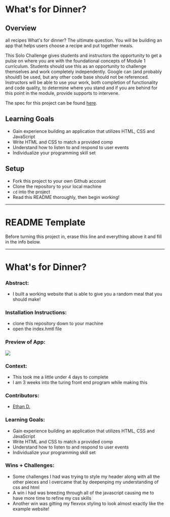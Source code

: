 # What's for Dinner?

## Overview
all recipes 
What's for dinner? The ultimate question. You will be building an app that helps users choose a recipe and put together meals. 

This Solo Challenge gives students and instructors the opportunity to get a pulse on where you are with the foundational concepts of Module 1 curriculum. Students should use this as an opportunity to challenge themselves and work completely independently. Google can (and probably should!) be used, but any other code base should not be referenced. Instructors will be able to use your work, both completion of functionality and code quality, to determine where you stand and if you are behind for this point in the module, provide supports to intervene.

The spec for this project can be found [here](https://frontend.turing.edu/projects/module-1/dinner.html). 

## Learning Goals

- Gain experience building an application that utilizes HTML, CSS and JavaScript
- Write HTML and CSS to match a provided comp
- Understand how to listen to and respond to user events
- Individualize your programming skill set

## Setup

- Fork this project to your own Github account
- Clone the repository to your local machine
- `cd` into the project
- Read this README thoroughly, then begin working!

______________________________________________________  
# README Template  
Before turning this project in, erase this line and everything above it and fill in the info below.  
______________________________________________________  

# What's for Dinner? 

### Abstract:
- I built a working website that is able to give you a random meal that you should make!

### Installation Instructions:
- clone this repository down to your machine
- open the index.hmtl file

### Preview of App:
[//]: <> (Provide ONE gif or screenshot of your application - choose the "coolest" piece of functionality to show off.)
![](https://github.com/Eduvall23/whats-for-dinner/blob/main/assets/animated%202.GIF)
### Context:
- This took me a little under 4 days to complete
- I am 3 weeks into the turing front end program while making this 

### Contributors:
- [Ethan D.](https://github.com/Eduvall23)

### Learning Goals:
[//]: <> (What were the learning goals of this project? What tech did you work with?)
- Gain experience building an application that utilizes HTML, CSS and JavaScript
- Write HTML and CSS to match a provided comp
- Understand how to listen to and respond to user events
- Individualize your programming skill set

### Wins + Challenges:
[//]: <> (What are 2-3 wins you have from this project? What were some challenges you faced - and how did you get over them?)
- Some challenges I had was trying to style my header along with all the other pieces and I overcame that by deepenping my understanding of css and html 
- A win i had was breezing through all of the javascript causing me to have more time to refine my css skills
- Another win was gitting my flexvox styling to look almost exactly like the example website!
